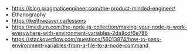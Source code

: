 - https://blog.pragmaticengineer.com/the-product-minded-engineer/
- Ethanography
- https://keithweaver.ca/lessons
- https://medium.com/the-node-js-collection/making-your-node-js-work-everywhere-with-environment-variables-2da8cdf6e786
- https://stackoverflow.com/questions/56013874/how-to-pass-environment-variables-from-a-file-to-a-node-command
